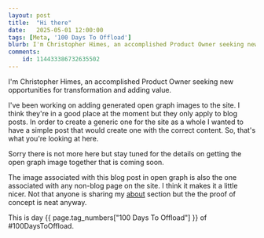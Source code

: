 ```yaml
---
layout: post
title:  "Hi there"
date:   2025-05-01 12:00:00
tags: [Meta, '100 Days To Offload']
blurb: I'm Christopher Himes, an accomplished Product Owner seeking new opportunities for transformation and adding value.
comments:
    id: 114433386732635502
---
```


I'm Christopher Himes, an accomplished Product Owner seeking new opportunities for transformation and adding value.

I've been working on adding generated open graph images to the site. I think they're in a good place at the moment but they only apply to blog posts. In order to create a generic one for the site as a whole I wanted to have a simple post that would create one with the correct content. So, that's what you're looking at here.

Sorry there is not more here but stay tuned for the details on getting the open graph image together that is coming soon.

The image associated with this blog post in open graph is also the one associated with any non-blog page on the site. I think it makes it a little nicer. Not that anyone is sharing my [about] section but the the proof of concept is neat anyway.

This is day {{ page.tag_numbers["100 Days To Offload"] }}  of #100DaysToOffload.

[about]: /about
